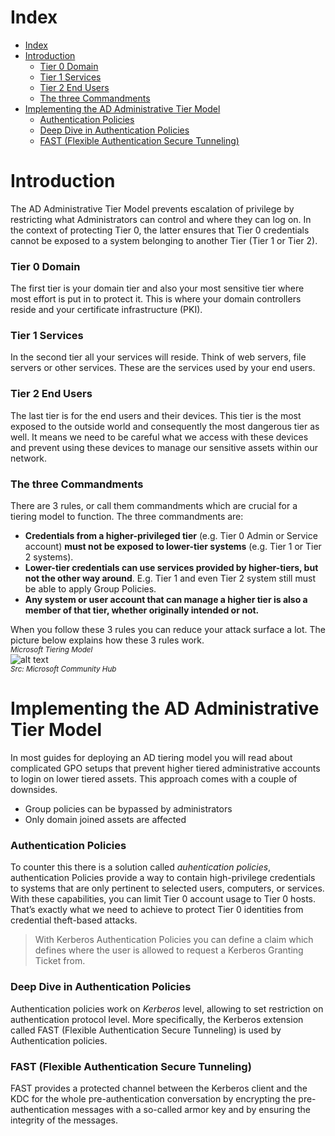 # Index
- [Index](#index)
- [Introduction](#introduction)
    - [Tier 0 Domain](#tier-0-domain)
    - [Tier 1 Services](#tier-1-services)
    - [Tier 2 End Users](#tier-2-end-users)
    - [The three Commandments](#the-three-commandments)
- [Implementing the AD Administrative Tier Model](#implementing-the-ad-administrative-tier-model)
    - [Authentication Policies](#authentication-policies)
    - [Deep Dive in Authentication Policies](#deep-dive-in-authentication-policies)
    - [FAST (Flexible Authentication Secure Tunneling)](#fast-flexible-authentication-secure-tunneling)

# Introduction
The AD Administrative Tier Model prevents escalation of privilege by restricting what Administrators can control and where they can log on. In the context of protecting Tier 0, the latter ensures that Tier 0 credentials cannot be exposed to a system belonging to another Tier (Tier 1 or Tier 2).

### Tier 0 Domain
The first tier is your domain tier and also your most sensitive tier where most effort is put in to protect it. This is where your domain controllers reside and your certificate infrastructure (PKI).

### Tier 1 Services
In the second tier all your services will reside. Think of web servers, file servers or other services. These are the services used by your end users.

### Tier 2 End Users
The last tier is for the end users and their devices. This tier is the most exposed to the outside world and consequently the most dangerous tier as well. It means we need to be careful what we access with these devices and prevent using these devices to manage our sensitive assets within our network.

### The three Commandments
There are 3 rules, or call them commandments which are crucial for a tiering model to function. The three commandments are:
- **Credentials from a higher-privileged tier** (e.g. Tier 0 Admin or Service account) **must not be exposed to lower-tier systems** (e.g. Tier 1 or Tier 2 systems).
- **Lower-tier credentials can use services provided by higher-tiers, but not the other way around**. E.g. Tier 1 and even Tier 2 system still must be able to apply Group Policies.
- **Any system or user account that can manage a higher tier is also a member of that tier, whether originally intended or not.**  

When you follow these 3 rules you can reduce your attack surface a lot. The picture below explains how these 3 rules work.  
<sub>*Microsoft Tiering Model*</sub>  
![alt text](https://techcommunity.microsoft.com/t5/s/gxcuf89792/images/bS00MDUyODUxLTU1MDI2Mmk4RTYwNjEwMzI1QUM3RTJB?image-dimensions=450x450&revision=21)  
<sub>*Src: Microsoft Community Hub*</sub> 

# Implementing the AD Administrative Tier Model
In most guides for deploying an AD tiering model you will read about complicated GPO setups that prevent higher tiered administrative accounts to login on lower tiered assets. This approach comes with a couple of downsides.
- Group policies can be bypassed by administrators
- Only domain joined assets are affected  

### Authentication Policies
To counter this there is a solution called *auhentication policies*, authentication Policies provide a way to contain high-privilege credentials to systems that are only pertinent to selected users, computers, or services. With these capabilities, you can limit Tier 0 account usage to Tier 0 hosts. That’s exactly what we need to achieve to protect Tier 0 identities from credential theft-based attacks.  

> With Kerberos Authentication Policies you can define a claim which defines where the user is allowed to request a Kerberos Granting Ticket from.

### Deep Dive in Authentication Policies
Authentication policies work on *Kerberos* level, allowing to set restriction on authentication protocol level. More specifically, the Kerberos extension called FAST (Flexible Authentication Secure Tunneling) is used by Authentication policies. 

### FAST (Flexible Authentication Secure Tunneling)
FAST provides a protected channel between the Kerberos client and the KDC for the whole pre-authentication conversation by encrypting the pre-authentication messages with a so-called armor key and by ensuring the integrity of the messages.
